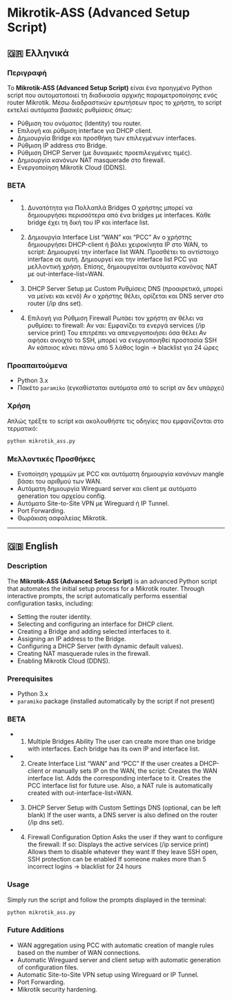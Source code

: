 # Mikrotik-ASS (Advanced Setup Script)

## 🇬🇷 Ελληνικά

### Περιγραφή
Το **Mikrotik-ASS (Advanced Setup Script)** είναι ένα προηγμένο Python script που αυτοματοποιεί τη διαδικασία αρχικής παραμετροποίησης ενός router Mikrotik. Μέσω διαδραστικών ερωτήσεων προς το χρήστη, το script εκτελεί αυτόματα βασικές ρυθμίσεις όπως:

- Ρύθμιση του ονόματος (Identity) του router.
- Επιλογή και ρύθμιση interface για DHCP client.
- Δημιουργία Bridge και προσθήκη των επιλεγμένων interfaces.
- Ρύθμιση IP address στο Bridge.
- Ρύθμιση DHCP Server (με δυναμικές προεπιλεγμένες τιμές).
- Δημιουργία κανόνων NAT masquerade στο firewall.
- Ενεργοποίηση Mikrotik Cloud (DDNS).

### BETA
-  1. Δυνατότητα για Πολλαπλά Bridges
      Ο χρήστης μπορεί να δημιουργήσει περισσότερα από ένα bridges με interfaces.
      Κάθε bridge έχει τη δική του IP και interface list.
- 2. Δημιουργία Interface List “WAN” και “PCC”
      Αν ο χρήστης δημιουργήσει DHCP-client ή βάλει χειροκίνητα IP στο WAN, το script:
      Δημιουργεί την interface list WAN.
      Προσθέτει το αντίστοιχο interface σε αυτή.
      Δημιουργεί και την interface list PCC για μελλοντική χρήση.
      Επίσης, δημιουργείται αυτόματα κανόνας NAT με out-interface-list=WAN.
- 3. DHCP Server Setup με Custom Ρυθμίσεις
      DNS (προαιρετικά, μπορεί να μείνει και κενό)
      Αν ο χρήστης θέλει, ορίζεται και DNS server στο router (/ip dns set).
- 4. Επιλογή για Ρύθμιση Firewall
      Ρωτάει τον χρήστη αν θέλει να ρυθμίσει το firewall:
      Αν ναι:
      Εμφανίζει τα ενεργά services (/ip service print)
      Του επιτρέπει να απενεργοποιήσει όσα θέλει
      Αν αφήσει ανοιχτό το SSH, μπορεί να ενεργοποιηθεί προστασία SSH
      Αν κάποιος κάνει πάνω από 5 λάθος login → blacklist για 24 ώρες

### Προαπαιτούμενα
- Python 3.x
- Πακέτο `paramiko` (εγκαθίσταται αυτόματα από το script αν δεν υπάρχει)

### Χρήση
Απλώς τρέξτε το script και ακολουθήστε τις οδηγίες που εμφανίζονται στο τερματικό:

```bash
python mikrotik_ass.py
```

### Μελλοντικές Προσθήκες
- Ενοποίηση γραμμών με PCC και αυτόματη δημιουργία κανόνων mangle βάσει του αριθμού των WAN.
- Αυτόματη δημιουργία Wireguard server και client με αυτόματο generation του αρχείου config.
- Αυτόματο Site-to-Site VPN με Wireguard ή IP Tunnel.
- Port Forwarding.
- Θωράκιση ασφαλείας Mikrotik.

---

## 🇬🇧 English

### Description
The **Mikrotik-ASS (Advanced Setup Script)** is an advanced Python script that automates the initial setup process for a Mikrotik router. Through interactive prompts, the script automatically performs essential configuration tasks, including:

- Setting the router identity.
- Selecting and configuring an interface for DHCP client.
- Creating a Bridge and adding selected interfaces to it.
- Assigning an IP address to the Bridge.
- Configuring a DHCP Server (with dynamic default values).
- Creating NAT masquerade rules in the firewall.
- Enabling Mikrotik Cloud (DDNS).

### Prerequisites
- Python 3.x
- `paramiko` package (installed automatically by the script if not present)

### BETA
- 1. Multiple Bridges Ability
      The user can create more than one bridge with interfaces.
     Each bridge has its own IP and interface list.
- 2. Create Interface List “WAN” and “PCC”
      If the user creates a DHCP-client or manually sets IP on the WAN, the script:
      Creates the WAN interface list.
      Adds the corresponding interface to it.
      Creates the PCC interface list for future use.
      Also, a NAT rule is automatically created with out-interface-list=WAN.
- 3. DHCP Server Setup with Custom Settings
      DNS (optional, can be left blank)
      If the user wants, a DNS server is also defined on the router (/ip dns set).
- 4. Firewall Configuration Option
      Asks the user if they want to configure the firewall:
      If so:
      Displays the active services (/ip service print)
      Allows them to disable whatever they want
      If they leave SSH open, SSH protection can be enabled
      If someone makes more than 5 incorrect logins → blacklist for 24 hours

### Usage
Simply run the script and follow the prompts displayed in the terminal:

```bash
python mikrotik_ass.py
```

### Future Additions
- WAN aggregation using PCC with automatic creation of mangle rules based on the number of WAN connections.
- Automatic Wireguard server and client setup with automatic generation of configuration files.
- Automatic Site-to-Site VPN setup using Wireguard or IP Tunnel.
- Port Forwarding.
- Mikrotik security hardening.

